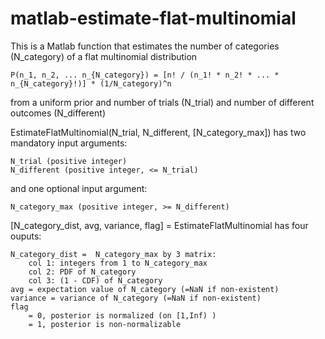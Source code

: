 matlab-estimate-flat-multinomial
================================

This is a Matlab function that estimates the number of categories (N_category) of a flat multinomial distribution

    P(n_1, n_2, ... n_{N_category}) = [n! / (n_1! * n_2! * ... * n_{N_category}!)] * (1/N_category)^n
  
from a uniform prior and number of trials (N_trial) and number of different outcomes (N_different)


EstimateFlatMultinomial(N_trial, N_different, [N_category_max])
has two mandatory input arguments:

    N_trial (positive integer)
    N_different (positive integer, <= N_trial)
  
and one optional input argument:

    N_category_max (positive integer, >= N_different)


[N_category_dist, avg, variance, flag] = EstimateFlatMultinomial 
has four ouputs:

    N_category_dist =  N_category_max by 3 matrix:
        col 1: integers from 1 to N_category_max
        col 2: PDF of N_category
        col 3: (1 - CDF) of N_category
    avg = expectation value of N_category (=NaN if non-existent)
    variance = variance of N_category (=NaN if non-existent)
    flag 
        = 0, posterior is normalized (on [1,Inf) )
        = 1, posterior is non-normalizable
